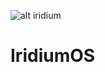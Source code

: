 ![alt iridium](https://raw.githubusercontent.com/IridiumProject/IridiumOS/main/.github/iridium.png)
# IridiumOS

